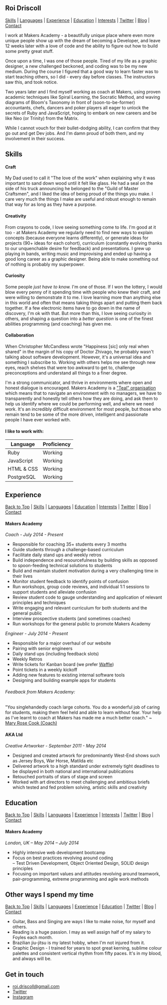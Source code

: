 ## Roi Driscoll

[Skills](https://github.com/roidriscoll/CV#skills) |
[Languages](https://github.com/roidriscoll/CV#i-like-to-work-with) |
[Experience](https://github.com/roidriscoll/CV#experience) |
[Education](https://github.com/roidriscoll/CV#education) |
[Interests](https://github.com/roidriscoll/CV#other-ways-i-spend-my-time) |
[Twitter](http://twitter.com/roidriscoll) |
[Blog](http://roidriscoll.co.uk/) | [Contact](https://github.com/roidriscoll/CV#get-in-touch)

I work at Makers Academy - a beautifully unique place where even more unique people show up with the dream of becoming a Developer, and leave 12 weeks later with a love of code and the ability to figure out how to build some pretty great stuff.

Once upon a time, I was one of those people. Tired of my life as a graphic designer, a new challenged beckoned, and coding was to be my new medium. During the course I figured that a good way to learn faster was to start teaching others, so I did - every day before classes. The instructors saw this, and took notice.

Two years later and I find myself working as coach at Makers, using proven academic techniques like Spiral Learning, the Socratic Method, and waving diagrams of Bloom's Taxonomy in front of (soon-to-be-former) accountants, chefs, dancers and poker players all eager to unlock the secrets of Ruby and JavaScript, hoping to embark on new careers and be like Neo (or Trinity) from the Matrix.

While I cannot vouch for their bullet-dodging ability, I can confirm that they go out and get Dev jobs. And I'm damn proud of both them, and my involvement in their success.

## Skills  

#### Craft

My Dad used to call it "The love of the work" when explaining why it was important to sand down wood until it felt like glass. He had a seal on the side of his truck announcing he belonged to the "Guild of Master Craftsmen", and I liked the idea of being proud of the things you make. I care very much the things I make are useful and robust enough to remain that way for as long as they have a purpose.

#### Creativity

From crayons to code, I love seeing something come to life. I'm good at it too - at Makers Academy we regularly need to find new ways to explain concepts (because everyone learns differently), or generate ideas for projects (90+ ideas for each cohort), curriculum (constantly evolving thanks to our unquenchable desire for feedback) and presentations. I grew up playing in bands, writing music and improvising and ended up having a good long career as a graphic designer. Being able to make something out of nothing is probably my superpower.

#### Curiosity

Some people _just have to know._ I'm one of those. If I won the lottery, I would blow every penny of it spending time with people who knew their craft, and were willing to demonstrate it to me. I love learning more than anything else in this world and often that means taking things apart and putting them back together. If a few electronic items have to go down in the name of discovery, I'm ok with that. But more than this, I love seeing curiosity in others, and shaping a question into a _better question_ is one of the finest abilities programming (and coaching) has given me.

#### Collaboration

When Christopher McCandless wrote "Happiness [sic] only real when shared" in the margin of his copy of Doctor Zhivago, he probably wasn't talking about software development. However, it's a universal idea and something I subscribe to. Working with others helps me see through new eyes, reach shelves that were too awkward to get to, challenge preconceptions and understand all things to a finer degree.

I'm a strong communicator, and thrive in environments where open and honest dialogue is encouraged. Makers Academy is a ["Teal" organisation](https://blog.makersacademy.com/the-evolution-of-management-what-we-mean-when-we-say-teal-8b134a17ba72#.9n63j7dwl) which means that to navigate an environment with no managers, we have to transparently and honestly tell others how they are doing, and ask them to help us identify where we could be performing well, and where we need work. It's an incredibly difficult environment for most people, but those who remain tend to be some of the more driven, intelligent and passionate people I have ever worked with.

#### I like to work with:  

 Language | Proficiency  |
---|--- |
Ruby | Working
JavaScript | Working
HTML & CSS | Working
PostgreSQL | Working


## Experience  
[Back to Top](https://github.com/roidriscoll/CV#roi-driscoll) |
[Skills](https://github.com/roidriscoll/CV#skills) |
[Languages](https://github.com/roidriscoll/CV#i-like-to-work-with) |
[Education](https://github.com/roidriscoll/CV#education) |
[Interests](https://github.com/roidriscoll/CV#other-ways-i-spend-my-time) |
[Twitter](http://twitter.com/roidriscoll) |
[Blog](http://roidriscoll.co.uk/) | [Contact](https://github.com/roidriscoll/CV#get-in-touch)

#### Makers Academy
_Coach - July 2014 - Present_  
* Responsible for coaching 35+ students every 3 months
* Guide students through a challenge-based curriculum
* Facilitate daily stand ups and weekly retros
* Build independence and resourcefulness by building skills as opposed to spoon-feeding technical solutions to students
* Build and maintain student motivation during a very challenging time in their lives
* Monitor student feedback to identify points of confusion
* Run workshops, group code reviews, and individual 1:1 sessions to support students and alleviate confusion
* Review student code to gauge understanding and application of relevant principles and techniques
* Write engaging and relevant curriculum for both students and the general public
* Interview prospective students (and sometimes coaches)
* Run workshops for the general public to promote Makers Academy

_Engineer - July 2014 - Present_  
* Responsible for a major overhaul of our website
* Pairing with senior engineers
* Daily stand ups (including feedback slots)
* Weekly Retros
* Write tickets for Kanban board (we prefer [Waffle](https://waffle.io/))
* Point tickets in a weekly kickoff
* Adding new features to existing internal software tools
* Designing and building example apps for students

###### Feedback from Makers Academy:
"You singlehandedly coach large cohorts. You do a wonderful job of caring for students, making them feel held and able to learn without fear. Your help as I've learnt to coach at Makers has made me a much better coach." ~ [Mary Rose  Cook (Coach)](https://maryrosecook.com/)

#### AKA Ltd
_Creative Artworker - September 2011 - May 2014_  
* Designed and created artwork for predominantly West-End shows such as Jersey Boys, War Horse, Matilda etc
* Delivered artwork to a high standard under extremely tight deadlines to be displayed in both national and international publications
* Retouched portraits of stars of stage and screen
* Worked with art directors to meet challenging and ambitious briefs which tested and fed problem solving, artistic skills and creativity

## Education  
[Back to Top](https://github.com/roidriscoll/CV#roi-driscoll) |
[Skills](https://github.com/roidriscoll/CV#skills) |
[Languages](https://github.com/roidriscoll/CV#i-like-to-work-with) |
[Experience](https://github.com/roidriscoll/CV#experience) |
[Interests](https://github.com/roidriscoll/CV#other-ways-i-spend-my-time) |
[Twitter](http://twitter.com/roidriscoll) |
[Blog](http://roidriscoll.co.uk/) | [Contact](https://github.com/roidriscoll/CV#get-in-touch)

#### Makers Academy
_London, UK – May 2014 – July 2014_

* Highly intensive web development bootcamp
* Focus on best practices revolving around coding  
– Test Driven Development, Object Oriented Design, SOLID design principles
* Focusing on important values and attitudes revolving around teamwork, pair-programming, extreme programming and agile work methods

## Other ways I spend my time  
[Back to Top](https://github.com/roidriscoll/CV#roi-driscoll) |
[Skills](https://github.com/roidriscoll/CV#skills) |
[Languages](https://github.com/roidriscoll/CV#i-like-to-work-with) |
[Experience](https://github.com/roidriscoll/CV#experience) |
[Education](https://github.com/roidriscoll/CV#education) |
[Twitter](http://twitter.com/roidriscoll) |
[Blog](http://roidriscoll.co.uk/) | [Contact](https://github.com/roidriscoll/CV#get-in-touch)

* Guitar, Bass and Singing are ways I like to make noise, for myself and others.
* Reading is a huge passion. I may as well assign half of my salary to Foyles each month.
* Brazilian jiu-jitsu is my latest hobby, when I'm not injured from it.
* Graphic Design - I trained for years to spot great kerning, sublime colour palettes and consistent vertical rhythm from fifty paces. It's in my blood, and always will be.

## Get in touch

* [roi.driscoll@gmail.com]()
* [Twitter](http://twitter.com/roidriscoll)
* [Instagram](https://www.instagram.com/roidriscoll/)
